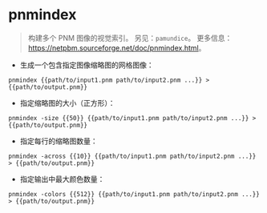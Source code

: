 # pnmindex

> 构建多个 PNM 图像的视觉索引。
> 另见：`pamundice`。
> 更多信息：<https://netpbm.sourceforge.net/doc/pnmindex.html>。

- 生成一个包含指定图像缩略图的网格图像：

`pnmindex {{path/to/input1.pnm path/to/input2.pnm ...}} > {{path/to/output.pnm}}`

- 指定缩略图的大小（正方形）：

`pnmindex -size {{50}} {{path/to/input1.pnm path/to/input2.pnm ...}} > {{path/to/output.pnm}}`

- 指定每行的缩略图数量：

`pnmindex -across {{10}} {{path/to/input1.pnm path/to/input2.pnm ...}} > {{path/to/output.pnm}}`

- 指定输出中最大颜色数量：

`pnmindex -colors {{512}} {{path/to/input1.pnm path/to/input2.pnm ...}} > {{path/to/output.pnm}}`